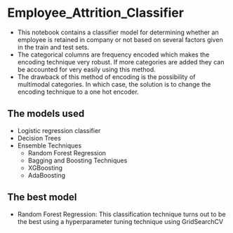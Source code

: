 # Employee_Attrition_Classifier
* This notebook contains a classifier model for determining whether an employee is retained in company or not based on several factors given in the train and test sets.
* The categorical columns are frequency encoded which makes the encoding technique very robust. If more categories are added they can be accounted for very easily using this method.
* The drawback of this method of encoding is the possibility of multimodal categories. In which case, the solution is to change the encoding technique to a one hot encoder.

## The models used
* Logistic regression classifier
* Decision Trees
* Ensemble Techniques
    * Random Forest Regression
    * Bagging and Boosting Techniques
    * XGBoosting
    * AdaBoosting

## The best model
* Random Forest Regression: This classification technique turns out to be the best using a hyperparameter tuning technique using GridSearchCV
